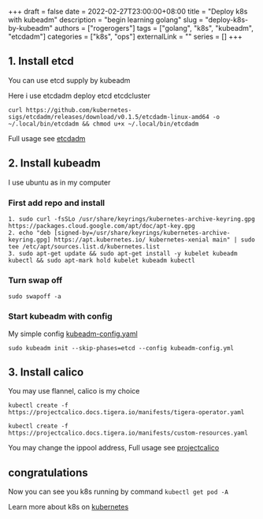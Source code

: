 +++
draft = false
date = 2022-02-27T23:00:00+08:00
title = "Deploy k8s with kubeadm"
description = "begin learning golang"
slug = "deploy-k8s-by-kubeadm"
authors = ["rogerogers"]
tags = ["golang", "k8s", "kubeadm", "etcdadm"]
categories = ["k8s", "ops"]
externalLink = ""
series = []
+++

## 1. Install etcd

You can use etcd supply by kubeadm

Here i use etcdadm deploy etcd etcdcluster

```curl https://github.com/kubernetes-sigs/etcdadm/releases/download/v0.1.5/etcdadm-linux-amd64 -o ~/.local/bin/etcdadm && chmod u+x ~/.local/bin/etcdadm```

Full usage see [etcdadm](https://github.com/kubernetes-sigs/etcdadm)

## 2. Install kubeadm

I use ubuntu as in my computer

### First add repo and install

    1. sudo curl -fsSLo /usr/share/keyrings/kubernetes-archive-keyring.gpg https://packages.cloud.google.com/apt/doc/apt-key.gpg
    2. echo "deb [signed-by=/usr/share/keyrings/kubernetes-archive-keyring.gpg] https://apt.kubernetes.io/ kubernetes-xenial main" | sudo tee /etc/apt/sources.list.d/kubernetes.list
    3. sudo apt-get update && sudo apt-get install -y kubelet kubeadm kubectl && sudo apt-mark hold kubelet kubeadm kubectl 

### Turn swap off

```sudo swapoff -a```

### Start kubeadm with config

My simple config [kubeadm-config.yaml](https://gist.github.com/rogerogers/0fe483c961430ef0b61df373e3597058)

```sudo kubeadm init --skip-phases=etcd --config kubeadm-config.yml```

## 3. Install calico

You may use flannel, calico is my choice

```kubectl create -f https://projectcalico.docs.tigera.io/manifests/tigera-operator.yaml```

```kubectl create -f https://projectcalico.docs.tigera.io/manifests/custom-resources.yaml```

You may change the ippool address, Full usage see [projectcalico](https://projectcalico.docs.tigera.io/getting-started/kubernetes/quickstart)

## congratulations

Now you can see you k8s running by command `kubectl get pod -A`

Learn more about k8s on [kubernetes](https://kubernetes.io/zh/docs/setup/)
